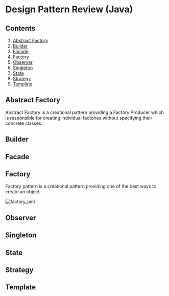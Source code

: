 # Design Pattern Review (Java)

## Contents

1. [Abstract Factory](#abstract_factory)
2. [Builder](#builder)
3. [Facade](#facade)
4. [Factory](#factory)
5. [Observer](#observer)
6. [Singleton](#singleton)
7. [State](#state)
8. [Strategy](#strategy)
9. [Template](#template)

## Abstract Factory
  
Abstract Factory is a creational pattern providing a Factory Producer which is responsible for creating individual factories without specifying their concrete classes.
  
  
## Builder
## Facade
## Factory

Factory pattern is a creational pattern providing one of the best ways to create an object.
  
  
![factory_uml](http://imgur.com/V2i7Vi8.png "Factory UML")
## Observer
## Singleton
## State
## Strategy
## Template
